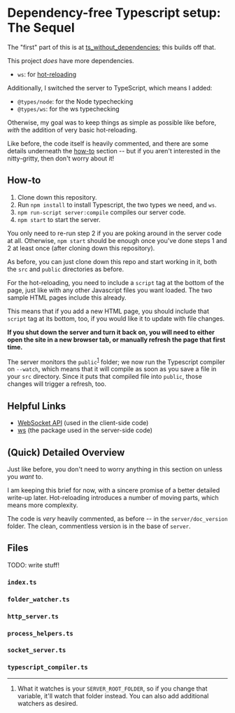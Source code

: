 # Dependency-free Typescript setup: The Sequel

The "first" part of this is at [ts_without_dependencies](https://github.com/aleph-naught2tog/ts_without_dependencies); this builds off that.

This project _does_ have more dependencies.
* `ws`: for [hot-reloading](#hot-reloading)

Additionally, I switched the server to TypeScript, which means I added:
* `@types/node`: for the Node typechecking
* `@types/ws`: for the ws typechecking

Otherwise, my goal was to keep things as simple as possible like before, _with_ the addition of very basic hot-reloading.

Like before, the code itself is heavily commented, and there are some details underneath the [how-to](#how-to) section -- but if you aren't interested in the nitty-gritty, then don't worry about it!

## How-to

1. Clone down this repository.
1. Run `npm install` to install Typescript, the two types we need, and `ws`.
2. `npm run-script server:compile` compiles our server code.
3. `npm start` to start the server.

You only need to re-run step 2 if you are poking around in the server code at all. Otherwise, `npm start` should be enough once you've done steps 1 and 2 at least once (after cloning down this repository).

As before, you can just clone down this repo and start working in it, both the `src` and `public` directories as before.

For the hot-reloading, you need to include a `script` tag at the bottom of the page, just like with any other Javascript files you want loaded. The two sample HTML pages include this already.

This means that if you add a new HTML page, you should include that `script` tag at its bottom, too, if you would like it to update with file changes.

**If you shut down the server and turn it back on, you will need to either open the site in a new browser tab, or manually refresh the page that first time.**

The server monitors the `public`<sup>[1](#foot_1)</sup> folder; we now run the Typescript compiler on `--watch`, which means that it will compile as soon as you save a file in your `src` directory. Since it puts that compiled file into `public`, those changes will trigger a refresh, too.

## Helpful Links

  * [WebSocket API](https://developer.mozilla.org/en-US/docs/Web/API/WebSockets_API) (used in the client-side code)
  * [ws](https://github.com/websockets/ws) (the package used in the server-side code)

## (Quick) Detailed Overview

Just like before, you don't need to worry anything in this section on unless you _want_ to.

I am keeping this brief for now, with a sincere promise of a better detailed write-up later. Hot-reloading introduces a number of moving parts, which means more complexity.

The code is _very_ heavily commented, as before -- in the `server/doc_version` folder. The clean, commentless version is in the base of `server`.

## Files

TODO: write stuff!

### `index.ts`
### `folder_watcher.ts`
### `http_server.ts`
### `process_helpers.ts`
### `socket_server.ts`
### `typescript_compiler.ts`

----

<ol>
  <li id="foot_1">
    What it watches is your <code>SERVER_ROOT_FOLDER</code>, so if you change that variable, it'll watch that folder instead. You can also add additional watchers as desired.
  </li>
</ol>
